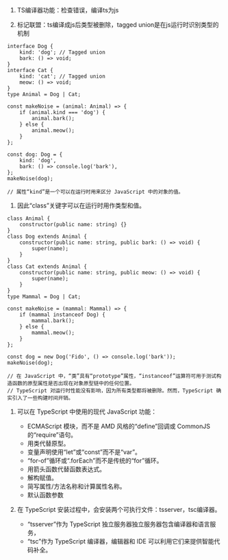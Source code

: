 1. TS编译器功能：检查错误，编译ts为js

1. 标记联盟：ts编译成js后类型被删除，tagged union是在js运行时识别类型的机制 
```
interface Dog {
    kind: 'dog'; // Tagged union
    bark: () => void;
}
interface Cat {
    kind: 'cat'; // Tagged union
    meow: () => void;
}
type Animal = Dog | Cat;

const makeNoise = (animal: Animal) => {
    if (animal.kind === 'dog') {
        animal.bark();
    } else {
        animal.meow();
    }
};

const dog: Dog = {
    kind: 'dog',
    bark: () => console.log('bark'),
};
makeNoise(dog);

// 属性“kind”是一个可以在运行时用来区分 JavaScript 中的对象的值。

```

1. 因此“class”关键字可以在运行时用作类型和值。
   
```
class Animal {
    constructor(public name: string) {}
}
class Dog extends Animal {
    constructor(public name: string, public bark: () => void) {
        super(name);
    }
}
class Cat extends Animal {
    constructor(public name: string, public meow: () => void) {
        super(name);
    }
}
type Mammal = Dog | Cat;

const makeNoise = (mammal: Mammal) => {
    if (mammal instanceof Dog) {
        mammal.bark();
    } else {
        mammal.meow();
    }
};

const dog = new Dog('Fido', () => console.log('bark'));
makeNoise(dog);

// 在 JavaScript 中，“类”具有“prototype”属性，“instanceof”运算符可用于测试构造函数的原型属性是否出现在对象原型链中的任何位置。
// TypeScript 对运行时性能没有影响，因为所有类型都将被删除。然而，TypeScript 确实引入了一些构建时间开销。

```

1. 可以在 TypeScript 中使用的现代 JavaScript 功能：
    * ECMAScript 模块，而不是 AMD 风格的“define”回调或 CommonJS 的“require”语句。
    * 用类代替原型。
    * 变量声明使用“let”或“const”而不是“var”。
    * “for-of”循环或“.forEach”而不是传统的“for”循环。
    * 用箭头函数代替函数表达式。
    * 解构赋值。
    * 简写属性/方法名称和计算属性名称。
    * 默认函数参数

1. 在 TypeScript 安装过程中，会安装两个可执行文件：tsserver，tsc编译器。
    * “tsserver”作为 TypeScript 独立服务器独立服务器包含编译器和语言服务，
    * “tsc”作为 TypeScript 编译器，编辑器和 IDE 可以利用它们来提供智能代码补全。














